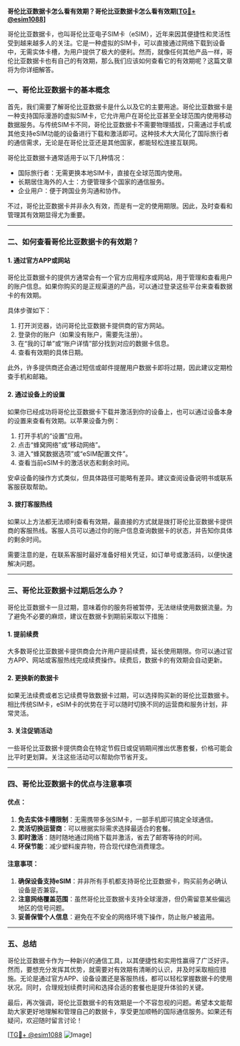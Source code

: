 **哥伦比亚数据卡怎么看有效期？哥伦比亚数据卡怎么看有效期[[TG💪+ @esim1088](https://t.me/s/esim1088)]**

哥伦比亚数据卡，也叫哥伦比亚电子SIM卡（eSIM），近年来因其便捷性和灵活性受到越来越多人的关注。它是一种虚拟的SIM卡，可以直接通过网络下载到设备中，无需实体卡槽，为用户提供了极大的便利。然而，就像任何其他产品一样，哥伦比亚数据卡也有自己的有效期，那么我们应该如何查看它的有效期呢？这篇文章将为你详细解答。

### 一、哥伦比亚数据卡的基本概念

首先，我们需要了解哥伦比亚数据卡是什么以及它的主要用途。哥伦比亚数据卡是一种支持国际漫游的虚拟SIM卡，它允许用户在哥伦比亚甚至全球范围内使用移动数据服务。与传统SIM卡不同，哥伦比亚数据卡不需要物理插拔，只需通过手机或其他支持eSIM功能的设备进行下载和激活即可。这种技术大大简化了国际旅行者的通信需求，无论是在哥伦比亚还是其他国家，都能轻松连接互联网。

哥伦比亚数据卡通常适用于以下几种情况：
- 国际旅行者：无需更换本地SIM卡，直接在全球范围内使用。
- 长期居住海外的人士：方便管理多个国家的通信服务。
- 企业用户：便于跨国业务沟通和协作。

不过，哥伦比亚数据卡并非永久有效，而是有一定的使用期限。因此，及时查看和管理其有效期显得尤为重要。

---

### 二、如何查看哥伦比亚数据卡的有效期？

#### 1. **通过官方APP或网站**
哥伦比亚数据卡的提供方通常会有一个官方应用程序或网站，用于管理和查看用户的账户信息。如果你购买的是正规渠道的产品，可以通过登录这些平台来查看数据卡的有效期。

具体步骤如下：
1. 打开浏览器，访问哥伦比亚数据卡提供商的官方网站。
2. 登录你的账户（如果没有账户，需要先注册）。
3. 在“我的订单”或“账户详情”部分找到对应的数据卡信息。
4. 查看有效期的具体日期。

此外，许多提供商还会通过短信或邮件提醒用户数据卡即将过期，因此建议定期检查手机和邮箱。

#### 2. **通过设备上的设置**
如果你已经成功将哥伦比亚数据卡下载并激活到你的设备上，也可以通过设备本身的设置来查看有效期。以苹果设备为例：

1. 打开手机的“设置”应用。
2. 点击“蜂窝网络”或“移动网络”。
3. 进入“蜂窝数据选项”或“eSIM配置文件”。
4. 查看当前eSIM卡的激活状态和剩余时间。

安卓设备的操作方式类似，但具体路径可能略有差异。建议查阅设备说明书或联系客服获取帮助。

#### 3. **拨打客服热线**
如果以上方法都无法顺利查看有效期，最直接的方式就是拨打哥伦比亚数据卡提供商的客服热线。客服人员可以通过你的账户信息查询数据卡的状态，并告知你具体的剩余时间。

需要注意的是，在联系客服时最好准备好相关凭证，如订单号或激活码，以便快速解决问题。

---

### 三、哥伦比亚数据卡过期后怎么办？

哥伦比亚数据卡一旦过期，意味着你的服务将被暂停，无法继续使用数据流量。为了避免不必要的麻烦，建议在数据卡到期前采取以下措施：

#### 1. 提前续费
大多数哥伦比亚数据卡提供商会允许用户提前续费，延长使用期限。你可以通过官方APP、网站或客服热线完成续费操作。续费后，数据卡的有效期会自动更新。

#### 2. 更换新的数据卡
如果无法续费或者忘记续费导致数据卡过期，可以选择购买新的哥伦比亚数据卡。相比传统SIM卡，eSIM卡的优势在于可以随时切换不同的运营商和服务计划，非常灵活。

#### 3. 关注促销活动
一些哥伦比亚数据卡提供商会在特定节假日或促销期间推出优惠套餐，价格可能会比平时更划算。关注这些活动可以帮助你节省开支。

---

### 四、哥伦比亚数据卡的优点与注意事项

#### 优点：
1. **免去实体卡槽限制**：无需携带多张SIM卡，一部手机即可搞定全球通信。
2. **灵活切换运营商**：可以根据实际需求选择最适合的套餐。
3. **即时激活**：随时随地通过网络下载并激活，省去了邮寄等待的时间。
4. **环保节能**：减少塑料废弃物，符合现代绿色消费理念。

#### 注意事项：
1. **确保设备支持eSIM**：并非所有手机都支持哥伦比亚数据卡，购买前务必确认设备是否兼容。
2. **注意网络覆盖范围**：虽然哥伦比亚数据卡支持全球漫游，但仍需留意某些偏远地区的信号问题。
3. **妥善保管个人信息**：避免在不安全的网络环境下操作，防止账户被盗用。

---

### 五、总结

哥伦比亚数据卡作为一种新兴的通信工具，以其便捷性和实用性赢得了广泛好评。然而，要想充分发挥其优势，就需要对有效期有清晰的认识，并及时采取相应措施。无论是通过官方APP、设备设置还是客服热线，都可以轻松掌握数据卡的使用状况。同时，合理规划续费时间和选择合适的套餐也是提升体验的关键。

最后，再次强调，哥伦比亚数据卡的有效期是一个不容忽视的问题。希望本文能帮助大家更好地理解和管理自己的数据卡，享受更加顺畅的国际通信服务。如果还有疑问，欢迎随时留言讨论！

[[TG💪+ @esim1088](https://t.me/s/esim1088) ![Image](https://i.postimg.cc/4NQfJmqS/Snipaste-2025-05-13-00-14-12.png)]